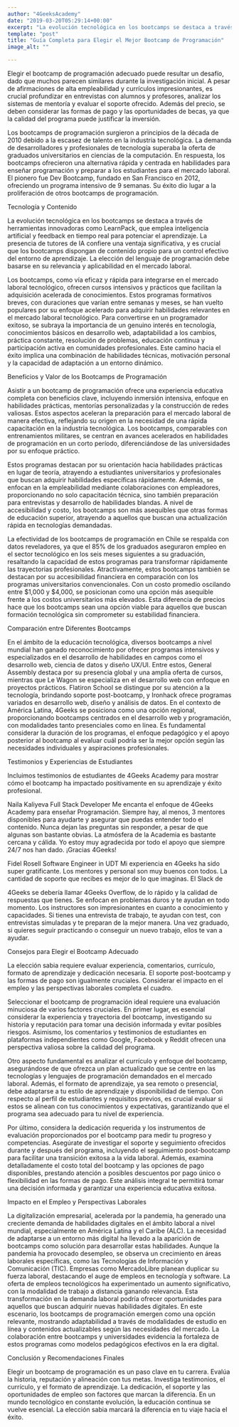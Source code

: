 ```yaml
---
author: "4GeeksAcademy"
date: "2019-03-20T05:29:14+00:00"
excerpt: "La evolución tecnológica en los bootcamps se destaca a través de herramientas innovadoras como LearnPack, que emplea inteligencia artificial y feedback en tiempo real para potenciar el aprendizaje."
template: "post" 
title: "Guía Completa para Elegir el Mejor Bootcamp de Programación"
image_alt: ""

---
```


Elegir el bootcamp de programación adecuado puede resultar un desafío, dado que muchos parecen similares durante la investigación inicial. A pesar de afirmaciones de alta empleabilidad y currículos impresionantes, es crucial profundizar en entrevistas con alumnos y profesores, analizar los sistemas de mentoría y evaluar el soporte ofrecido. Además del precio, se deben considerar las formas de pago y las oportunidades de becas, ya que la calidad del programa puede justificar la inversión.

Los bootcamps de programación surgieron a principios de la década de 2010 debido a la escasez de talento en la industria tecnológica. La demanda de desarrolladores y profesionales de tecnología superaba la oferta de graduados universitarios en ciencias de la computación. En respuesta, los bootcamps ofrecieron una alternativa rápida y centrada en habilidades para enseñar programación y preparar a los estudiantes para el mercado laboral. El pionero fue Dev Bootcamp, fundado en San Francisco en 2012, ofreciendo un programa intensivo de 9 semanas. Su éxito dio lugar a la proliferación de otros bootcamps de programación.

Tecnología y Contenido

La evolución tecnológica en los bootcamps se destaca a través de herramientas innovadoras como LearnPack, que emplea inteligencia artificial y feedback en tiempo real para potenciar el aprendizaje. La presencia de tutores de IA confiere una ventaja significativa, y es crucial que los bootcamps dispongan de contenido propio para un control efectivo del entorno de aprendizaje. La elección del lenguaje de programación debe basarse en su relevancia y aplicabilidad en el mercado laboral.

Los bootcamps, como vía eficaz y rápida para integrarse en el mercado laboral tecnológico, ofrecen cursos intensivos y prácticos que facilitan la adquisición acelerada de conocimientos. Estos programas formativos breves, con duraciones que varían entre semanas y meses, se han vuelto populares por su enfoque acelerado para adquirir habilidades relevantes en el mercado laboral tecnológico. Para convertirse en un programador exitoso, se subraya la importancia de un genuino interés en tecnología, conocimientos básicos en desarrollo web, adaptabilidad a los cambios, práctica constante, resolución de problemas, educación continua y participación activa en comunidades profesionales. Este camino hacia el éxito implica una combinación de habilidades técnicas, motivación personal y la capacidad de adaptación a un entorno dinámico.

Beneficios y Valor de los Bootcamps de Programación

Asistir a un bootcamp de programación ofrece una experiencia educativa completa con beneficios clave, incluyendo inmersión intensiva, enfoque en habilidades prácticas, mentorías personalizadas y la construcción de redes valiosas. Estos aspectos aceleran la preparación para el mercado laboral de manera efectiva, reflejando su origen en la necesidad de una rápida capacitación en la industria tecnológica. Los bootcamps, comparables con entrenamientos militares, se centran en avances acelerados en habilidades de programación en un corto período, diferenciándose de las universidades por su enfoque práctico.

Estos programas destacan por su orientación hacia habilidades prácticas en lugar de teoría, atrayendo a estudiantes universitarios y profesionales que buscan adquirir habilidades específicas rápidamente. Además, se enfocan en la empleabilidad mediante colaboraciones con empleadores, proporcionando no solo capacitación técnica, sino también preparación para entrevistas y desarrollo de habilidades blandas. A nivel de accesibilidad y costo, los bootcamps son más asequibles que otras formas de educación superior, atrayendo a aquellos que buscan una actualización rápida en tecnologías demandadas.

La efectividad de los bootcamps de programación en Chile se respalda con datos reveladores, ya que el 85% de los graduados aseguraron empleo en el sector tecnológico en los seis meses siguientes a su graduación, resaltando la capacidad de estos programas para transformar rápidamente las trayectorias profesionales. Atractivamente, estos bootcamps también se destacan por su accesibilidad financiera en comparación con los programas universitarios convencionales. Con un costo promedio oscilando entre $1,000 y $4,000, se posicionan como una opción más asequible frente a los costos universitarios más elevados. Esta diferencia de precios hace que los bootcamps sean una opción viable para aquellos que buscan formación tecnológica sin comprometer su estabilidad financiera.

Comparación entre Diferentes Bootcamps

En el ámbito de la educación tecnológica, diversos bootcamps a nivel mundial han ganado reconocimiento por ofrecer programas intensivos y especializados en el desarrollo de habilidades en campos como el desarrollo web, ciencia de datos y diseño UX/UI. Entre estos, General Assembly destaca por su presencia global y una amplia oferta de cursos, mientras que Le Wagon se especializa en el desarrollo web con enfoque en proyectos prácticos. Flatiron School se distingue por su atención a la tecnología, brindando soporte post-bootcamp, y Ironhack ofrece programas variados en desarrollo web, diseño y análisis de datos. En el contexto de América Latina, 4Geeks se posiciona como una opción regional, proporcionando bootcamps centrados en el desarrollo web y programación, con modalidades tanto presenciales como en línea. Es fundamental considerar la duración de los programas, el enfoque pedagógico y el apoyo posterior al bootcamp al evaluar cuál podría ser la mejor opción según las necesidades individuales y aspiraciones profesionales.

Testimonios y Experiencias de Estudiantes

Incluimos testimonios de estudiantes de 4Geeks Academy para mostrar cómo el bootcamp ha impactado positivamente en su aprendizaje y éxito profesional.

Naila Kaliyeva
Full Stack Developer
Me encanta el enfoque de 4Geeks Academy para enseñar Programación. Siempre hay, al menos, 3 mentores disponibles para ayudarte y asegurar que puedas entender todo el contenido. Nunca dejan las preguntas sin responder, a pesar de que algunas son bastante obvias. La atmósfera de la Academia es bastante cercana y cálida. Yo estoy muy agradecida por todo el apoyo que siempre 24/7 nos han dado. ¡Gracias 4Geeks!

Fidel Rosell
Software Engineer in UDT
Mi experiencia en 4Geeks ha sido super gratificante. Los mentores y personal son muy buenos con todos. La cantidad de soporte que recibes es mejor de lo que imaginas. El Slack de 

4Geeks se debería llamar 4Geeks Overflow, de lo rápido y la calidad de respuestas que tienes. Se enfocan en problemas duros y te ayudan en todo momento. Los instructores son impresionantes en cuanto a conocimiento y capacidades. Si tienes una entrevista de trabajo, te ayudan con test, con entrevistas simuladas y te preparan de la mejor manera. Una vez graduado, si quieres seguir practicando o conseguir un nuevo trabajo, ellos te van a ayudar.

Consejos para Elegir el Bootcamp Adecuado

La elección sabia requiere evaluar experiencia, comentarios, currículo, formato de aprendizaje y dedicación necesaria. El soporte post-bootcamp y las formas de pago son igualmente cruciales. Considerar el impacto en el empleo y las perspectivas laborales completa el cuadro.

Seleccionar el bootcamp de programación ideal requiere una evaluación minuciosa de varios factores cruciales. En primer lugar, es esencial considerar la experiencia y trayectoria del bootcamp, investigando su historia y reputación para tomar una decisión informada y evitar posibles riesgos. Asimismo, los comentarios y testimonios de estudiantes en plataformas independientes como Google, Facebook y Reddit ofrecen una perspectiva valiosa sobre la calidad del programa.

Otro aspecto fundamental es analizar el currículo y enfoque del bootcamp, asegurándose de que ofrezca un plan actualizado que se centre en las tecnologías y lenguajes de programación demandados en el mercado laboral. Además, el formato de aprendizaje, ya sea remoto o presencial, debe adaptarse a tu estilo de aprendizaje y disponibilidad de tiempo. Con respecto al perfil de estudiantes y requisitos previos, es crucial evaluar si estos se alinean con tus conocimientos y expectativas, garantizando que el programa sea adecuado para tu nivel de experiencia.

Por último, considera la dedicación requerida y los instrumentos de evaluación proporcionados por el bootcamp para medir tu progreso y competencias. Asegúrate de investigar el soporte y seguimiento ofrecidos durante y después del programa, incluyendo el seguimiento post-bootcamp para facilitar una transición exitosa a la vida laboral. Además, examina detalladamente el costo total del bootcamp y las opciones de pago disponibles, prestando atención a posibles descuentos por pago único o flexibilidad en las formas de pago. Este análisis integral te permitirá tomar una decisión informada y garantizar una experiencia educativa exitosa.




Impacto en el Empleo y Perspectivas Laborales

La digitalización empresarial, acelerada por la pandemia, ha generado una creciente demanda de habilidades digitales en el ámbito laboral a nivel mundial, especialmente en América Latina y el Caribe (ALC). La necesidad de adaptarse a un entorno más digital ha llevado a la aparición de bootcamps como solución para desarrollar estas habilidades. Aunque la pandemia ha provocado desempleo, se observa un crecimiento en áreas laborales específicas, como las Tecnologías de Información y Comunicación (TIC). Empresas como MercadoLibre planean duplicar su fuerza laboral, destacando el auge de empleos en tecnología y software. La oferta de empleos tecnológicos ha experimentado un aumento significativo, con la modalidad de trabajo a distancia ganando relevancia. Esta transformación en la demanda laboral podría ofrecer oportunidades para aquellos que buscan adquirir nuevas habilidades digitales. En este escenario, los bootcamps de programación emergen como una opción relevante, mostrando adaptabilidad a través de modalidades de estudio en línea y contenidos actualizables según las necesidades del mercado. La colaboración entre bootcamps y universidades evidencia la fortaleza de estos programas como modelos pedagógicos efectivos en la era digital.

Conclusión y Recomendaciones Finales

Elegir un bootcamp de programación es un paso clave en tu carrera. Evalúa la historia, reputación y alineación con tus metas. Investiga testimonios, el currículo, y el formato de aprendizaje. La dedicación, el soporte y las oportunidades de empleo son factores que marcan la diferencia. En un mundo tecnológico en constante evolución, la educación continua se vuelve esencial. La elección sabia marcará la diferencia en tu viaje hacia el éxito.

